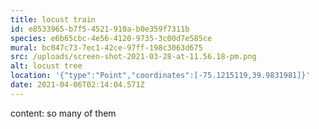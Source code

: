 ```yaml
---
title: locust train
id: e8533965-b7f5-4521-910a-b0e359f7311b
species: e6b65cbc-4e56-4120-9735-3c00d7e585ce
mural: bc047c73-7ec1-42ce-97ff-198c3063d675
src: /uploads/screen-shot-2021-03-28-at-11.56.18-pm.png
alt: locust tree
location: '{"type":"Point","coordinates":[-75.1215119,39.9831981]}'
date: 2021-04-06T02:14:04.571Z
---
```

content: so many of them
